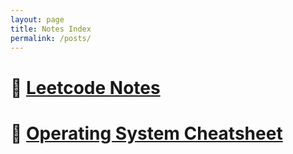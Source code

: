 ```yaml
---
layout: page
title: Notes Index
permalink: /posts/
---
```



# 📗 [Leetcode Notes](/posts/note-index-leetcode/)

# 📘 [Operating System Cheatsheet](/posts/note-index-os/)


